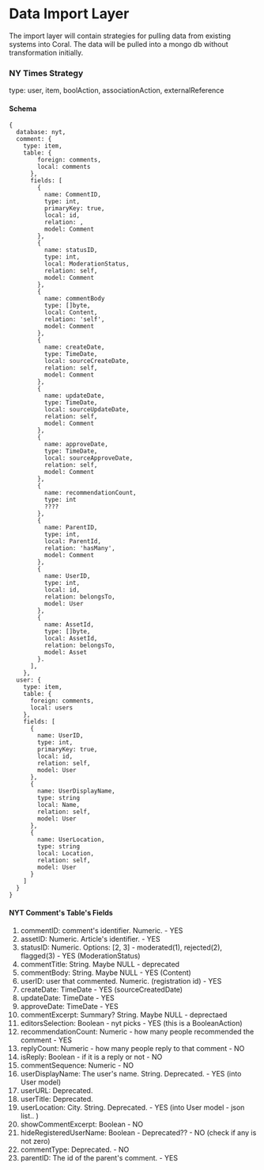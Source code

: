 # Data Import Layer

The import layer will contain strategies for pulling data from existing systems into Coral.  The data will be pulled into a mongo db without transformation initially.


### NY Times Strategy

type: user, item, boolAction, associationAction, externalReference

#### Schema

```
{
  database: nyt,
  comment: {
  	type: item,
    table: {
        foreign: comments,
        local: comments
      },
      fields: [
        {
          name: CommentID,
          type: int,
          primaryKey: true,
          local: id,
          relation: ,
          model: Comment
        },
        {
          name: statusID,
          type: int,
          local: ModerationStatus,
          relation: self,
          model: Comment
        },
        {
          name: commentBody
          type: []byte,
          local: Content,
          relation: 'self',
          model: Comment
        },
        {
          name: createDate,
          type: TimeDate,
          local: sourceCreateDate,
          relation: self,
          model: Comment
        },
        {
          name: updateDate,
          type: TimeDate,
          local: sourceUpdateDate,
          relation: self,
          model: Comment
        },
        {
          name: approveDate,
          type: TimeDate,
          local: sourceApproveDate,
          relation: self,
          model: Comment
        },
        {
          name: recommendationCount,
          type: int
          ????
        },
        {
          name: ParentID,
          type: int,
          local: ParentId,
          relation: 'hasMany',
          model: Comment
        },
        {
          name: UserID,
          type: int,
          local: id,
          relation: belongsTo,
          model: User
        },
        {
          name: AssetId,
          type: []byte,
          local: AssetId,
          relation: belongsTo,
          model: Asset
        }.
      ],    
    },
  user: {
    type: item,
    table: {
      foreign: comments,
      local: users
    },
    fields: [
      {
        name: UserID,
        type: int,
        primaryKey: true,
        local: id,
        relation: self,
        model: User
      },
      {
        name: UserDisplayName,
        type: string
        local: Name,
        relation: self,
        model: User
      },
      {
        name: UserLocation,
        type: string
        local: Location,
        relation: self,
        model: User
      }
    ]
  }
}
```

#### NYT Comment's Table's Fields

1. commentID: comment's identifier. Numeric. - YES
2. assetID: Numeric. Article's identifier. - YES
3. statusID: Numeric. Options: [2, 3]  - moderated(1), rejected(2), flagged(3) - YES (ModerationStatus)
4. commentTitle: String. Maybe NULL  - deprecated
5. commentBody: String. Maybe NULL - YES (Content)
6. userID: user that commented. Numeric.  (registration id) - YES
7. createDate: TimeDate   - YES (sourceCreatedDate)
8. updateDate: TimeDate   - YES
9. approveDate: TimeDate  - YES
10. commentExcerpt: Summary? String. Maybe NULL  - deprectaed
11. editorsSelection: Boolean  - nyt picks - YES (this is a BooleanAction)
12. recommendationCount: Numeric  - how many people recommended the comment  - YES
13. replyCount: Numeric  - how many people reply to that comment - NO
14. isReply: Boolean  - if it is a reply or not - NO
15. commentSequence: Numeric  - NO
16. userDisplayName: The user's name. String.  Deprecated. - YES (into User model)
17. userURL: Deprecated.
18. userTitle:  Deprecated.
19. userLocation: City. String. Deprecated. - YES (into User model - json list.. )
20. showCommentExcerpt: Boolean  - NO
21. hideRegisteredUserName: Boolean  - Deprecated?? - NO (check if any is not zero)
22. commentType: Deprecated. - NO
23. parentID: The id of the parent's comment. - YES

